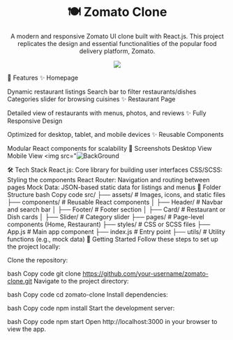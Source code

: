 <h1 align="center">🍽️ Zomato Clone</h1> <p align="center"> A modern and responsive Zomato UI clone built with React.js. This project replicates the design and essential functionalities of the popular food delivery platform, Zomato. </p> <p align="center"> <img src="![Zomato-Logo](https://github.com/user-attachments/assets/325c07fc-07ae-4a65-beda-9f47c2f15361)
"/> </p>
🌟 Features
✨ Homepage

Dynamic restaurant listings
Search bar to filter restaurants/dishes
Categories slider for browsing cuisines
✨ Restaurant Page

Detailed view of restaurants with menus, photos, and reviews
✨ Fully Responsive Design

Optimized for desktop, tablet, and mobile devices
✨ Reusable Components

Modular React components for scalability
🎨 Screenshots
Desktop View	Mobile View
<img src="![BackGround](https://github.com/user-attachments/assets/f736d2ce-81c1-4fd5-a71e-b14819a48b16)

🛠️ Tech Stack
React.js: Core library for building user interfaces
CSS/SCSS: Styling the components
React Router: Navigation and routing between pages
Mock Data: JSON-based static data for listings and menus
📂 Folder Structure
bash
Copy code
src/
├── assets/           # Images, icons, and static files
├── components/       # Reusable React components
│   ├── Header/       # Navbar and search bar
│   ├── Footer/       # Footer section
│   ├── Card/         # Restaurant or Dish cards
│   ├── Slider/       # Category slider
├── pages/            # Page-level components (Home, Restaurant)
├── styles/           # CSS or SCSS files
├── App.js            # Main app component
├── index.js          # Entry point
├── utils/            # Utility functions (e.g., mock data)
🚀 Getting Started
Follow these steps to set up the project locally:

Clone the repository:

bash
Copy code
git clone https://github.com/your-username/zomato-clone.git
Navigate to the project directory:

bash
Copy code
cd zomato-clone
Install dependencies:

bash
Copy code
npm install
Start the development server:

bash
Copy code
npm start
Open http://localhost:3000 in your browser to view the app.


